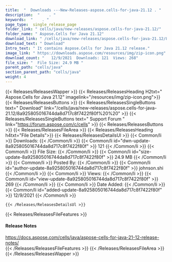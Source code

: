 ```yaml
---
title:  "  Downloads ---New-Releases-aspose.cells-for-java-21.12 . " 
description:  "    . " 
keywords:  "    . " 
page_type:  single_release_page
folder_link: " cells/java/new-releases/aspose.cells-for-java-21.12/"
folder_name: " Aspose.Cells for Java 21.12"
download_link: " /cells/java/new-releases/aspose.cells-for-java-21.12/8a925805016744da8d717c8f7422f80f"
download_text: " Download"
Intro_text: " It contains Aspose.Cells for Java 21.12 release."
image_link: " https://downloads.aspose.com/resources/img/zip-icon.png"
download_count: "   12/9/2021  Downloads: 121  Views: 268"
file_size: "  File Size: 24.9 MB "
parent_path: "cells/java"
section_parent_path: "cells/java"
weight: 4 
---
```


{{< Releases/ReleasesWapper >}}
  {{< Releases/ReleasesHeading H2txt=" Aspose.Cells for Java 21.12" imagelink="/resources/img/zip-icon.png">}}
  {{< Releases/ReleasesButtons >}}
    {{< Releases/ReleasesSingleButtons text=" Download" link="/cells/java/new-releases/aspose.cells-for-java-21.12/8a925805016744da8d717c8f7422f80f%20%20" >}}
    {{< Releases/ReleasesSingleButtons text=" Support Forum " link="https://forum.aspose.com/c/cells" >}}
  {{< Releases/ReleasesButtons >}}
  {{< Releases/ReleasesFileArea >}}
    {{< Releases/ReleasesHeading h4txt="File Details">}}
    {{< Releases/ReleasesDetailsUl >}}
            {{< Common/li  >}} Downloads: {{< /Common/li >}} 
      {{< Common/li id="dwn-update-8a925805016744da8d717c8f7422f80f" >}} 121 {{< /Common/li >}} 
      {{< Common/li  >}} File Size: {{< /Common/li >}} 
      {{< Common/li id="size-update-8a925805016744da8d717c8f7422f80f" >}} 24.9 MB {{< /Common/li >}} 
      {{< Common/li  >}} Posted By: {{< /Common/li >}} 
      {{< Common/li id="author-update-8a925805016744da8d717c8f7422f80f" >}} johnson.shi {{< /Common/li >}} 
      {{< Common/li  >}} Views: {{< /Common/li >}} 
      {{< Common/li id="view-update-8a925805016744da8d717c8f7422f80f" >}} 269 {{< /Common/li >}} 
      {{< Common/li  >}} Date Added: {{< /Common/li >}} 
      {{< Common/li id="added-update-8a925805016744da8d717c8f7422f80f" >}} 12/9/2021 {{< /Common/li >}} 

    {{< /Releases/ReleasesDetailsUl >}}

  {{< Releases/ReleasesFileFeatures >}}
      <h4>Release Notes</h4><div><a href="https://docs.aspose.com/cells/java/aspose-cells-for-java-21-12-release-notes/">https://docs.aspose.com/cells/java/aspose-cells-for-java-21-12-release-notes/</a></div>
  {{< /Releases/ReleasesFileFeatures >}}
 {{< /Releases/ReleasesFileArea >}}
{{< /Releases/ReleasesWapper >}}


